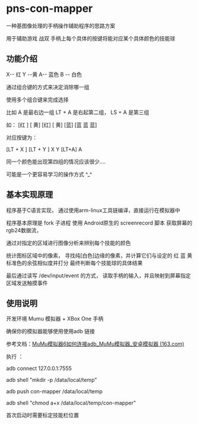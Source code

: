 # pns-con-mapper
一种基图像处理的手柄操作辅助程序的思路方案

用于辅助游戏 战双
手柄上每个具体的按键将能对应某个具体颜色的技能球

## 功能介绍

X-- 红 Y --黄 A-- 蓝色 B -- 白色

通过组合键的方式来决定消除哪一组

使用多个组合键来完成选择

比如 A 是最右边一组 LT + A 是右起第二组， LS + A 是第三组

如：
[红 ] [ 黄] [红] [ 黄] [蓝] [蓝 蓝 蓝]

对应按键为：

[LT + X ] [LT + Y ]  X  Y   [LT+A] A


同一个颜色能出现第四组的情况应该很少....

可能是一个更容易学习的操作方式 ^_^



## 基本实现原理

程序基于C语言实现， 通过使用arm-linux工具链编译，直接运行在模拟器中

程序基本原理是
fork 子进程 使用 Android原生的 screenrecord 脚本 获取屏幕的rgb24数据流，

通过对指定的区域进行图像分析来辨别每个技能的颜色

统计图标区域中的像素， 寻找纯[白色]边缘的像素，并计算它们与设定的 红 蓝 黄 标准色的余弦相似度并打分
最终判断每个技能球的具体结果

最后通过读写 /dev/input/event 的方式， 读取手柄的输入，并且映射到屏幕指定区域发送触摸事件



## 使用说明

开发环境 Mumu 模拟器 + XBox One 手柄

确保你的模拟器能够使用使用adb 链接

参考文档：[MuMu模拟器6如何连接adb_MuMu模拟器_安卓模拟器 (163.com)](https://mumu.163.com/help/20210531/35047_951108.html)

执行 ：

adb connect 127.0.0.1:7555

adb shell "mkdir -p  /data/local/temp"

adb push con-mapper  /data/local/temp

adb shell \"chmod a+x /data/local/temp/con-mapper"



首次启动时需要标定技能栏位置





